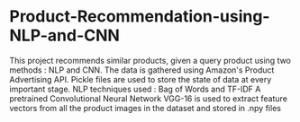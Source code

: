 # Product-Recommendation-using-NLP-and-CNN
This project recommends similar products, given a query product using two methods : NLP and CNN.
The data is gathered using Amazon's Product Advertising API.
Pickle files are used to store the state of data at every important stage.
NLP techniques used : Bag of Words and TF-IDF
A pretrained Convolutional Neural Network VGG-16 is used to extract feature vectors from all the product images in the dataset and stored in .npy files
